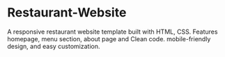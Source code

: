 # Restaurant-Website
A responsive restaurant website template built with HTML, CSS. Features homepage, menu section, about page and Clean code.  mobile-friendly design, and easy customization.
